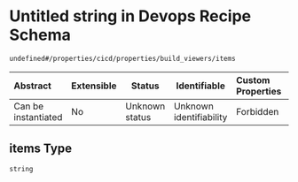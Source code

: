 # Untitled string in Devops Recipe Schema

```txt
undefined#/properties/cicd/properties/build_viewers/items
```




| Abstract            | Extensible | Status         | Identifiable            | Custom Properties | Additional Properties | Access Restrictions | Defined In                                                        |
| :------------------ | ---------- | -------------- | ----------------------- | :---------------- | --------------------- | ------------------- | ----------------------------------------------------------------- |
| Can be instantiated | No         | Unknown status | Unknown identifiability | Forbidden         | Allowed               | none                | [devops.schema.json\*](devops.schema.json "open original schema") |

## items Type

`string`
